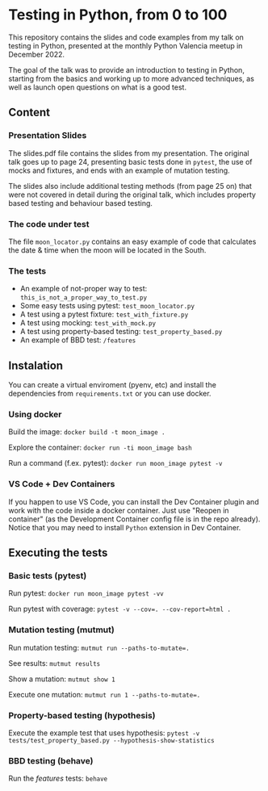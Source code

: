 # Testing in Python, from 0 to 100

This repository contains the slides and code examples from my talk on testing in Python, presented at the monthly Python Valencia meetup in December 2022.

The goal of the talk was to provide an introduction to testing in Python, starting from the basics and working up to more advanced techniques, as well as launch open questions on what is a good test.

## Content

### Presentation Slides

The slides.pdf file contains the slides from my presentation. The original talk
goes up to page 24, presenting basic tests done in `pytest`, the use of mocks
and fixtures, and ends with an example of mutation testing.

The slides also include additional testing methods (from page 25 on) that were
not covered in detail during the original talk, which includes property based
testing and behaviour based testing.

### The code under test

The file `moon_locator.py` contains an easy example of code that calculates
the date & time when the moon will be located in the South.

### The tests

- An example of not-proper way to test: `this_is_not_a_proper_way_to_test.py`
- Some easy tests using pytest: `test_moon_locator.py`
- A test using a pytest fixture: `test_with_fixture.py`
- A test using mocking: `test_with_mock.py`
- A test using property-based testing: `test_property_based.py`
- An example of BBD test: `/features`

## Instalation

You can create a virtual enviroment (pyenv, etc) and install the dependencies
from `requirements.txt` or you can use docker.

### Using docker

Build the image:
`docker build -t moon_image .`

Explore the container:
`docker run -ti moon_image bash`

Run a command (f.ex. pytest):
`docker run moon_image pytest -v`

### VS Code + Dev Containers

If you happen to use VS Code, you can install the Dev Container plugin and
work with the code inside a docker container. Just use "Reopen in container"
(as the Development Container config file is in the repo already).
Notice that you may need to install `Python` extension in Dev Container.

## Executing the tests

### Basic tests (pytest)

Run pytest:
`docker run moon_image pytest -vv`

Run pytest with coverage:
`pytest -v --cov=. --cov-report=html .`

### Mutation testing (mutmut)

Run mutation testing:
`mutmut run --paths-to-mutate=.`

See results:
`mutmut results`

Show a mutation:
`mutmut show 1`

Execute one mutation:
`mutmut run 1 --paths-to-mutate=.`

### Property-based testing (hypothesis)

Execute the example test that uses hypothesis:
`pytest -v tests/test_property_based.py --hypothesis-show-statistics`

### BBD testing (behave)

Run the *features* tests:
`behave`
